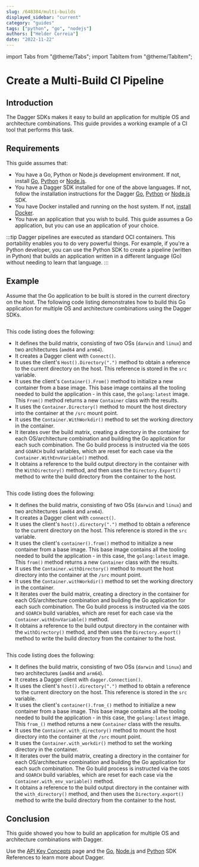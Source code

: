 ```yaml
---
slug: /648384/multi-builds
displayed_sidebar: "current"
category: "guides"
tags: ["python", "go", "nodejs"]
authors: ["Helder Correia"]
date: "2022-11-22"
---
```


import Tabs from "@theme/Tabs";
import TabItem from "@theme/TabItem";

# Create a Multi-Build CI Pipeline

## Introduction

The Dagger SDKs makes it easy to build an application for multiple OS and architecture combinations. This guide provides a working example of a CI tool that performs this task.

## Requirements

This guide assumes that:

- You have a Go, Python or Node.js development environment. If not, install [Go](https://go.dev/doc/install), [Python](https://www.python.org/downloads/) or [Node.js](https://nodejs.org/en/download/).
- You have a Dagger SDK installed for one of the above languages. If not, follow the installation instructions for the Dagger [Go](../sdk/go/371491-install.md), [Python](../sdk/python/866944-install.md) or [Node.js](../sdk/nodejs/835948-install.md) SDK.
- You have Docker installed and running on the host system. If not, [install Docker](https://docs.docker.com/engine/install/).
- You have an application that you wish to build. This guide assumes a Go application, but you can use an application of your choice.

:::tip
Dagger pipelines are executed as standard OCI containers. This portability enables you to do very powerful things. For example, if you're a Python developer, you can use the Python SDK to create a pipeline (written in Python) that builds an application written in a different language (Go) without needing to learn that language.
:::

## Example

Assume that the Go application to be built is stored in the current directory on the host. The following code listing demonstrates how to build this Go application for multiple OS and architecture combinations using the Dagger SDKs.

<Tabs groupId="language" className="embeds">
<TabItem value="Go">

```go file=./snippets/multi-builds/main.go
```

This code listing does the following:

- It defines the build matrix, consisting of two OSs (`darwin` and `linux`) and two architectures (`amd64` and `arm64`).
- It creates a Dagger client with `Connect()`.
- It uses the client's `Host().Directory(".")` method to obtain a reference to the current directory on the host. This reference is stored in the `src` variable.
- It uses the client's `Container().From()` method to initialize a new container from a base image. This base image contains all the tooling needed to build the application - in this case, the `golang:latest` image. This `From()` method returns a new `Container` class with the results.
- It uses the `Container.Directory()` method to mount the host directory into the container at the `/src` mount point.
- It uses the `Container.WithWorkdir()` method to set the working directory in the container.
- It iterates over the build matrix, creating a directory in the container for each OS/architecture combination and building the Go application for each such combination. The Go build process is instructed via the `GOOS` and `GOARCH` build variables, which are reset for each case via the `Container.WithEnvVariable()` method.
- It obtains a reference to the build output directory in the container with the `WithDirectory()` method, and then uses the `Directory.Export()` method to write the build directory from the container to the host.

</TabItem>
<TabItem value="Node.js">

```javascript file=./snippets/multi-builds/index.mjs
```

This code listing does the following:

- It defines the build matrix, consisting of two OSs (`darwin` and `linux`) and two architectures (`amd64` and `arm64`).
- It creates a Dagger client with `connect()`.
- It uses the client's `host().directory(".")` method to obtain a reference to the current directory on the host. This reference is stored in the `src` variable.
- It uses the client's `container().from()` method to initialize a new container from a base image. This base image contains all the tooling needed to build the application - in this case, the `golang:latest` image. This `from()` method returns a new `Container` class with the results.
- It uses the `Container.withDirectory()` method to mount the host directory into the container at the `/src` mount point.
- It uses the `Container.withWorkdir()` method to set the working directory in the container.
- It iterates over the build matrix, creating a directory in the container for each OS/architecture combination and building the Go application for each such combination. The Go build process is instructed via the `GOOS` and `GOARCH` build variables, which are reset for each case via the `Container.withEnvVariable()` method.
- It obtains a reference to the build output directory in the container with the `withDirectory()` method, and then uses the `Directory.export()` method to write the build directory from the container to the host.

</TabItem>
<TabItem value="Python">

```python file=./snippets/multi-builds/main.py
```

This code listing does the following:

- It defines the build matrix, consisting of two OSs (`darwin` and `linux`) and two architectures (`amd64` and `arm64`).
- It creates a Dagger client with `dagger.Connection()`.
- It uses the client's `host().directory(".")` method to obtain a reference to the current directory on the host. This reference is stored in the `src` variable.
- It uses the client's `container().from_()` method to initialize a new container from a base image. This base image contains all the tooling needed to build the application - in this case, the `golang:latest` image. This `from_()` method returns a new `Container` class with the results.
- It uses the `Container.with_directory()` method to mount the host directory into the container at the `/src` mount point.
- It uses the `Container.with_workdir()` method to set the working directory in the container.
- It iterates over the build matrix, creating a directory in the container for each OS/architecture combination and building the Go application for each such combination. The Go build process is instructed via the `GOOS` and `GOARCH` build variables, which are reset for each case via the `Container.with_env_variable()` method.
- It obtains a reference to the build output directory in the container with the `with_directory()` method, and then uses the `Directory.export()` method to write the build directory from the container to the host.

</TabItem>
</Tabs>

## Conclusion

This guide showed you how to build an application for multiple OS and architecture combinations with Dagger.

Use the [API Key Concepts](../api/975146-concepts.mdx) page and the [Go](https://pkg.go.dev/dagger.io/dagger), [Node.js](../sdk/nodejs/reference/modules.md) and [Python](https://dagger-io.readthedocs.org/) SDK References to learn more about Dagger.
